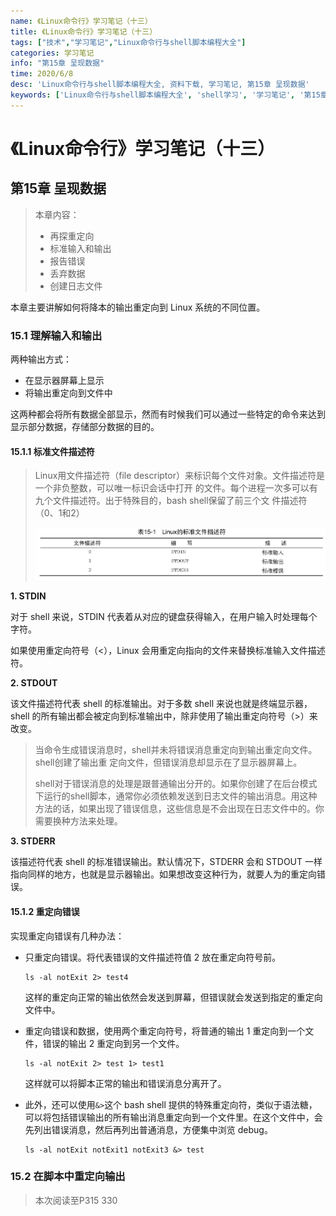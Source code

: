 ```yaml
---
name: 《Linux命令行》学习笔记（十三）
title: 《Linux命令行》学习笔记（十三）
tags: ["技术","学习笔记","Linux命令行与shell脚本编程大全"]
categories: 学习笔记
info: "第15章 呈现数据"
time: 2020/6/8
desc: 'Linux命令行与shell脚本编程大全, 资料下载, 学习笔记, 第15章 呈现数据'
keywords: ['Linux命令行与shell脚本编程大全', 'shell学习', '学习笔记', '第15章 呈现数据']
---
```


# 《Linux命令行》学习笔记（十三）

## 第15章 呈现数据

> 本章内容：
>
> - 再探重定向
> - 标准输入和输出
> - 报告错误
> - 丢弃数据
> - 创建日志文件

本章主要讲解如何将降本的输出重定向到 Linux 系统的不同位置。

### 15.1 理解输入和输出

两种输出方式：

- 在显示器屏幕上显示
- 将输出重定向到文件中

这两种都会将所有数据全部显示，然而有时候我们可以通过一些特定的命令来达到显示部分数据，存储部分数据的目的。

#### 15.1.1 标准文件描述符

> Linux用文件描述符（file descriptor）来标识每个文件对象。文件描述符是一个非负整数，可以唯一标识会话中打开 的文件。每个进程一次多可以有九个文件描述符。出于特殊目的，bash shell保留了前三个文 件描述符（0、1和2）
>
> ![linux-file-desc-1.jpg](./images/linux-file-desc-1.jpg)

**1. STDIN**

对于 shell 来说，STDIN 代表着从对应的键盘获得输入，在用户输入时处理每个字符。

如果使用重定向符号（<），Linux 会用重定向指向的文件来替换标准输入文件描述符。

**2. STDOUT**

该文件描述符代表 shell 的标准输出。对于多数 shell 来说也就是终端显示器，shell 的所有输出都会被定向到标准输出中，除非使用了输出重定向符号（>）来改变。

> 当命令生成错误消息时，shell并未将错误消息重定向到输出重定向文件。shell创建了输出重 定向文件，但错误消息却显示在了显示器屏幕上。
>
> shell对于错误消息的处理是跟普通输出分开的。如果你创建了在后台模式下运行的shell脚本，通常你必须依赖发送到日志文件的输出消息。用这种方法的话，如果出现了错误信息，这些信息是不会出现在日志文件中的。你需要换种方法来处理。 

**3. STDERR**

该描述符代表 shell 的标准错误输出。默认情况下，STDERR 会和 STDOUT 一样指向同样的地方，也就是显示器输出。如果想改变这种行为，就要人为的重定向错误。

#### 15.1.2 重定向错误

实现重定向错误有几种办法：

- 只重定向错误。将代表错误的文件描述符值 2 放在重定向符号前。

  ```shell
  ls -al notExit 2> test4
  ```

  这样的重定向正常的输出依然会发送到屏幕，但错误就会发送到指定的重定向文件中。

- 重定向错误和数据，使用两个重定向符号，将普通的输出 1 重定向到一个文件，错误的输出 2 重定向到另一个文件。

  ```shell
  ls -al notExit 2> test 1> test1
  ```

  这样就可以将脚本正常的输出和错误消息分离开了。

- 此外，还可以使用`&>`这个 bash shell 提供的特殊重定向符，类似于语法糖，可以将包括错误输出的所有输出消息重定向到一个文件里。在这个文件中，会先列出错误消息，然后再列出普通消息，方便集中浏览 debug。

  ```shell
  ls -al notExit notExit1 notExit3 &> test
  ```

### 15.2 在脚本中重定向输出





> 本次阅读至P315 330